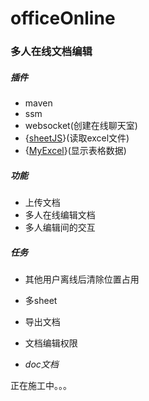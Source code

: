 # officeOnline
### 多人在线文档编辑

##### 插件
* maven
* ssm
* websocket(创建在线聊天室)
* {[sheetJS](https://github.com/SheetJS/sheetjs)}(读取excel文件)
* {[MyExcel](https://gitee.com/beany/myExcel)}(显示表格数据)

##### 功能

* 上传文档
* 多人在线编辑文档
* 多人编辑间的交互

##### 任务

* 其他用户离线后清除位置占用
* 多sheet
* 导出文档
* 文档编辑权限

* *doc文档*


正在施工中。。。
